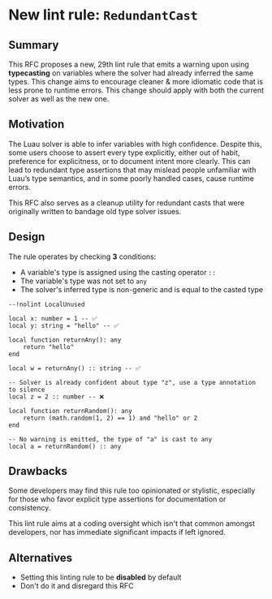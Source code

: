 # New lint rule: `RedundantCast`

## Summary

This RFC proposes a new, 29th lint rule that emits a warning upon using **typecasting** on variables where the solver had already inferred the same types. This change aims to encourage cleaner & more idiomatic code that is less prone to runtime errors. This change should apply with both the current solver as well as the new one.

## Motivation

The Luau solver is able to infer variables with high confidence. Despite this, some users choose to assert every type explicitly, either out of habit, preference for explicitness, or to document intent more clearly. This can lead to redundant type assertions that may mislead people unfamiliar with Luau’s type semantics, and in some poorly handled cases, cause runtime errors.

This RFC also serves as a cleanup utility for redundant casts that were originally written to bandage old type solver issues.

## Design

The rule operates by checking **3** conditions:
- A variable's type is assigned using the casting operator `::`
- The variable's type was not set to `any`
- The solver's inferred type is non-generic and is equal to the casted type

```luau
--!nolint LocalUnused

local x: number = 1 -- ✅
local y: string = "hello" -- ✅

local function returnAny(): any
    return "hello"
end

local w = returnAny() :: string -- ✅

-- Solver is already confident about type "z", use a type annotation to silence
local z = 2 :: number -- ❌

local function returnRandom(): any
    return (math.random(1, 2) == 1) and "hello" or 2
end

-- No warning is emitted, the type of "a" is cast to any
local a = returnRandom() :: any 
```


## Drawbacks

Some developers may find this rule too opinionated or stylistic, especially for those who favor explicit type assertions for documentation or consistency.

This lint rule aims at a coding oversight which isn't that common amongst developers, nor has immediate significant impacts if left ignored.

## Alternatives

- Setting this linting rule to be **disabled** by default
- Don't do it and disregard this RFC
